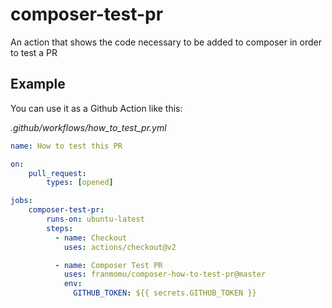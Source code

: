 # composer-test-pr

An action that shows the code necessary to be added to composer in order to test a PR

## Example

You can use it as a Github Action like this:

_.github/workflows/how_to_test_pr.yml_
```yaml
name: How to test this PR

on:
    pull_request:
        types: [opened]

jobs:
    composer-test-pr:
        runs-on: ubuntu-latest
        steps:
          - name: Checkout
            uses: actions/checkout@v2

          - name: Composer Test PR
            uses: franmomu/composer-how-to-test-pr@master
            env:
              GITHUB_TOKEN: ${{ secrets.GITHUB_TOKEN }}
```
